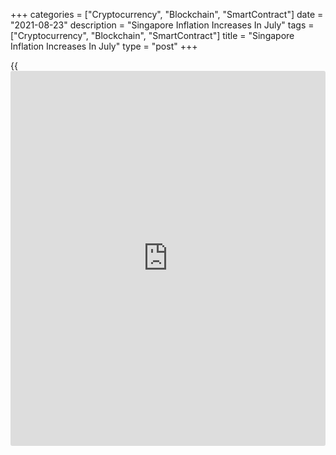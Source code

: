 +++
categories = ["Cryptocurrency", "Blockchain", "SmartContract"]
date = "2021-08-23"
description = "Singapore Inflation Increases In July"
tags = ["Cryptocurrency", "Blockchain", "SmartContract"]
title = "Singapore Inflation Increases In July"
type = "post"
+++

{{<iframe id="large-banner" src="https://www.bounty.group/#slide=5.0" width="100%" height="600" scrolling="no" style="border: 0px solid rgb(216, 221, 230); border-radius: 3px;">}}

Singapore's consumer prices increased marginally in July, data from the
Monetary Authority of Singapore and the Ministry of Trade and Industry
showed on Monday.

The consumer price index rose 2.5 percent year-on-year in July,
following a 2.4 percent increase in June. This was in line with
economists' expectation.

This latest consumer prices outcome was largely due to a rise in prices
for core inflation and accommodation cost.

MAS core CPI, which excludes costs of accommodation and private road
transport, increased 1.0 percent annually in July, following a 0.6
percent increase in the preceding month.

The statistical office expects external inflation to rise in the coming
quarters, amid a recovery in global oil prices and cost of intermediate
goods to final consumer prices.

Domestic cost pressures are expected to stay higher, while wage growth
and commercial rent are expected to stay low.

For 2021, MAS Core Inflation is expected to average 0-1 percent, while
the CPI-All Items inflation is expected to come between 1-2 percent.

For comments and feedback [contact](https://www.playgroundfx.com/contact/): editorial@rtt[news](https://www.letsplayfx.com/blog/forex-news-website/).com

[Economic News][1]

 **What parts of the world are seeing the best (and worst) economic
performances lately? Click[here][2] to check out our [Econ Scorecard][2]
and find out! See up-to-the-moment [ranking](https://www.playgroundfx.com/blog/crypto-exchange-ranking/)s for the best and worst
performers in [GDP][3], [unemployment rate][4], [inflation][5] and much
more.**

   1. www.rtt[news](https://www.letsplayfx.com/blog/forex-news-website/).com/Content/EconomicNews.aspx
   2. www.rtt[news](https://www.letsplayfx.com/blog/forex-news-website/).com/economic-scorecard/world-rank/industrial-production/highest-performance.aspx
   3. www.rtt[news](https://www.letsplayfx.com/blog/forex-news-website/).com/economic-scorecard/world-rank/GDP/highest-performance.aspx
   4. www.rtt[news](https://www.letsplayfx.com/blog/forex-news-website/).com/economic-scorecard/world-rank/unemployment-rate/lowest-performance.aspx
   5. www.rtt[news](https://www.letsplayfx.com/blog/forex-news-website/).com/economic-scorecard/world-rank/CPI/highest-performance.aspx